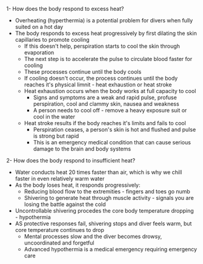 1- How does the body respond to excess heat?

- Overheating (hyperthermia) is a potential problem for divers when fully suited on a hot day
- The body responds to excess heat progressively by first dilating the skin capillaries to promote cooling
    - If this doesn't help, perspiration starts to cool the skin through evaporation
    - The next step is to accelerate the pulse to circulate blood faster for cooling
    - These processes continue until the body cools
    - If cooling doesn't occur, the process continues until the body reaches it's physical limnit - heat exhaustion or heat stroke
    - Heat exhaustion occurs when the body works at full capacity to cool
        - Signs and symptoms are a weak and rapid pulse, profuse perspiration, cool and clammy skin, nausea and weakness
        - A person needs to cool off - remove a heavy exposure suit or cool in the water
    - Heat stroke results if the body reaches it's limits and fails to cool
        - Perspiration ceases, a person's skin is hot and flushed and pulse is strong but rapid
        - This is an emergency medical condition that can cause serious damage to the brain and body systems

2- How does the body respond to insufficient heat?

- Water conducts heat 20 times faster than air, which is why we chill faster in even relatively warm water
- As the body loses heat, it responds progressively:
    - Reducing blood flow to the extremities - fingers and toes go numb
    - Shivering to generate heat through muscle activity - signals you are losing the battle against the cold
- Uncontrollable shivering procedes the core body temperature dropping - hypothermia
- AS protective responses fail, shivering stops and diver feels warm, but core temperature continues to drop
    - Mental processes slow and the diver becomes drowsy, uncoordinated and forgetful
    - Advanced hypothermia is a medical emergency requiring emergency care